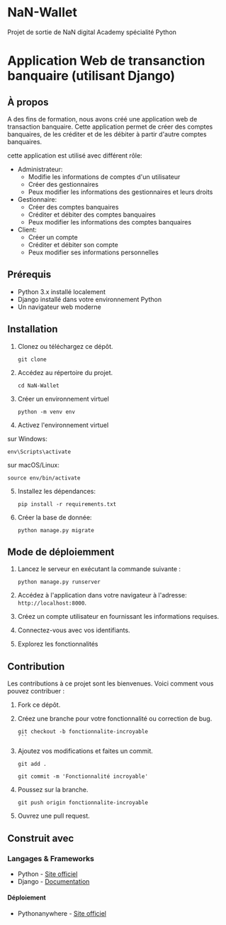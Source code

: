# NaN-Wallet

Projet de sortie de NaN digital Academy spécialité Python

# Application Web de transanction banquaire (utilisant Django)

## À propos

A des fins de formation, nous avons créé une application web de transaction banquaire. Cette application permet de créer des comptes banquaires, de les créditer et de les débiter à partir d'autre comptes banquaires.

cette application est utilisé avec différent rôle:

- Administrateur:
  - Modifie les informations de comptes d'un utilisateur
  - Créer des gestionnaires
  - Peux modifier les informations des gestionnaires et leurs droits
- Gestionnaire:
  - Créer des comptes banquaires
  - Créditer et débiter des comptes banquaires
  - Peux modifier les informations des comptes banquaires
- Client:
  - Créer un compte
  - Créditer et débiter son compte
  - Peux modifier ses informations personnelles

## Prérequis

- Python 3.x installé localement
- Django installé dans votre environnement Python
- Un navigateur web moderne

## Installation

1. Clonez ou téléchargez ce dépôt.

   ```
   git clone
   ```

2. Accédez au répertoire du projet.
   ```
   cd NaN-Wallet
   ```
3. Créer un environnement virtuel

   ```
   python -m venv env
   ```

4. Activez l'environnement virtuel

sur Windows:

```
env\Scripts\activate
```

sur macOS/Linux:

```
source env/bin/activate
```

5. Installez les dépendances:

   ```
   pip install -r requirements.txt
   ```

6. Créer la base de donnée:
   ```
   python manage.py migrate
   ```

## Mode de déploiemment

1. Lancez le serveur en exécutant la commande suivante :

   ```
   python manage.py runserver
   ```
2. Accédez à l'application dans votre navigateur à l'adresse:
   `http://localhost:8000`.

3. Créez un compte utilisateur en fournissant les informations requises.

4. Connectez-vous avec vos identifiants.

5. Explorez les fonctionnalités

## Contribution

Les contributions à ce projet sont les bienvenues. Voici comment vous pouvez contribuer :

1. Fork ce dépôt.

2. Créez une branche pour votre fonctionnalité ou correction de bug.

    ````
    git checkout -b fonctionnalite-incroyable
    ```
3. Ajoutez vos modifications et faites un commit.

    ```
    git add .
    ```
    ```
    git commit -m 'Fonctionnalité incroyable'
    ```

4. Poussez sur la branche.

   ```
   git push origin fonctionnalite-incroyable
   ```

5. Ouvrez une pull request.

## Construit avec

### Langages & Frameworks

- Python - [Site officiel](https://www.python.org)
- Django - [Documentation](https://docs.djangoproject.com)

#### Déploiement

- Pythonanywhere - [Site officiel](https://www.pythonanywhere.com)